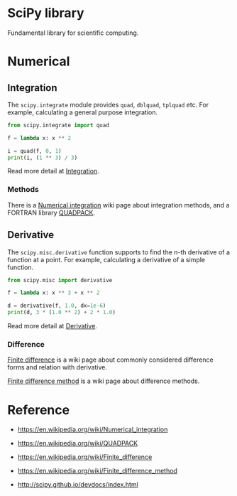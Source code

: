 
SciPy library
=============

Fundamental library for scientific computing.


Numerical
=========

Integration
------------

The `scipy.integrate` module provides `quad`, `dblquad`, `tplquad` etc.
For example, calculating a general purpose integration.

```python
from scipy.integrate import quad

f = lambda x: x ** 2

i = quad(f, 0, 1)
print(i, (1 ** 3) / 3)
```

Read more detail at [Integration](http://scipy.github.io/devdocs/tutorial/integrate.html).

### Methods ###

There is a [Numerical integration](https://en.wikipedia.org/wiki/Numerical_integration) wiki page about integration methods,
and a FORTRAN library [QUADPACK](https://en.wikipedia.org/wiki/QUADPACK).


Derivative
-----------

The `scipy.misc.derivative` function supports to find the n-th derivative of a function at a point.
For example, calculating a derivative of a simple function.

```python
from scipy.misc import derivative

f = lambda x: x ** 3 + x ** 2

d = derivative(f, 1.0, dx=1e-6)
print(d, 3 * (1.0 ** 2) + 2 * 1.0)
```

Read more detail at [Derivative](http://scipy.github.io/devdocs/generated/scipy.misc.derivative.html#scipy.misc.derivative).


### Difference ###


[Finite difference](https://en.wikipedia.org/wiki/Finite_difference) is a wiki page about commonly considered difference forms and relation with derivative.

[Finite difference method](https://en.wikipedia.org/wiki/Finite_difference_method) is a wiki page about difference methods.


Reference
==========

  * <https://en.wikipedia.org/wiki/Numerical_integration>

  * <https://en.wikipedia.org/wiki/QUADPACK>

  * <https://en.wikipedia.org/wiki/Finite_difference>

  * <https://en.wikipedia.org/wiki/Finite_difference_method>

  * <http://scipy.github.io/devdocs/index.html>
